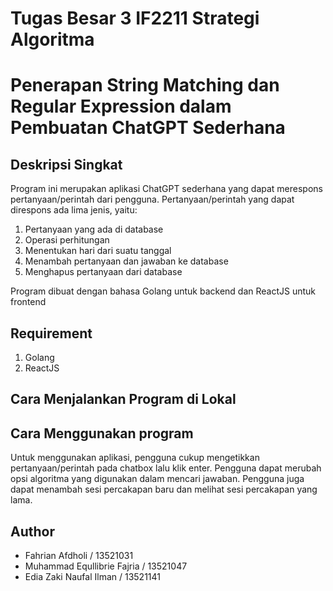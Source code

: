 # Tugas Besar 3 IF2211 Strategi Algoritma
# Penerapan String Matching dan Regular Expression dalam Pembuatan ChatGPT Sederhana



## Deskripsi Singkat
Program ini merupakan aplikasi ChatGPT sederhana yang dapat merespons pertanyaan/perintah dari pengguna. Pertanyaan/perintah yang dapat direspons ada lima jenis, yaitu:
1. Pertanyaan yang ada di database
2. Operasi perhitungan
3. Menentukan hari dari suatu tanggal
4. Menambah pertanyaan dan jawaban ke database
5. Menghapus pertanyaan dari database

Program dibuat dengan bahasa Golang untuk backend dan ReactJS untuk frontend

## Requirement
1. Golang
2. ReactJS

## Cara Menjalankan Program di Lokal



## Cara Menggunakan program
Untuk menggunakan aplikasi, pengguna cukup mengetikkan pertanyaan/perintah pada chatbox lalu klik enter. Pengguna dapat merubah opsi algoritma yang digunakan dalam mencari jawaban. Pengguna juga dapat menambah sesi percakapan baru dan melihat sesi percakapan yang lama.


## Author
- Fahrian Afdholi	/ 13521031
- Muhammad Equllibrie Fajria / 13521047
- Edia Zaki Naufal Ilman / 13521141
